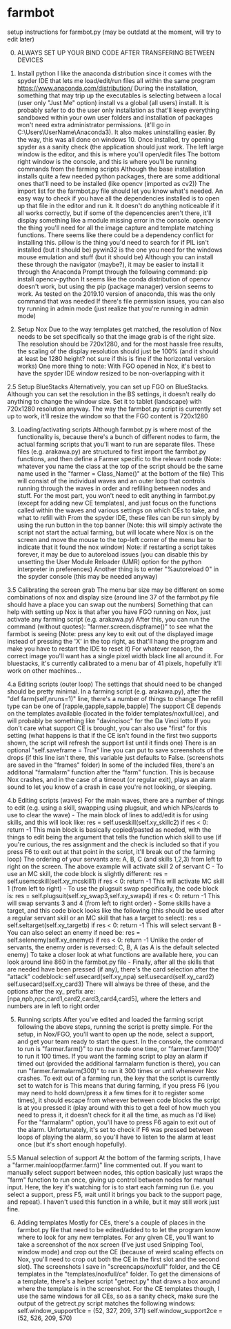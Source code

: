 # farmbot

setup instructions for farmbot.py (may be outdatd at the moment, will try to edit later)

0. ALWAYS SET UP YOUR BIND CODE AFTER TRANSFERING BETWEEN DEVICES

1. Install python
	I like the anaconda distribution since it comes with the spyder IDE that lets me load/edit/run files all within the same program
	https://www.anaconda.com/distribution/
	During the installation, something that may trip up the executables is selecting between a local (user only "Just Me" option) install vs a global (all users) install. It is probably safer to do the user only installation as that'll keep everything sandboxed within your own user folders and installation of packages won't need extra administrator permissions. (it'll go in C:\Users\UserName\Anaconda3). It also makes uninstalling easier. By the way, this was all done on windows 10.
	Once installed, try opening spyder as a sanity check (the application should just work.
	The left large window is the editor, and this is where you'll open/edit files
	The bottom right window is the console, and this is where you'll be running commands from the farming scripts
	Although the base installation installs quite a few needed python packages, there are some additional ones that'll need to be installed (like opencv (imported as cv2))
	The import list for the farmbot.py file should let you know what's needed. An easy way to check if you have all the dependencies installed is to open up that file in the editor and run it. It doesn't do anything noticeable if it all works correctly, but if some of the depencencies aren't there, it'll display something like a module missing error in the console.
		opencv is the thing you'll need for all the image capture and template matching functions. There seems like there could be a dependency conflict for installing this.
		pillow is the thing you'd need to search for if PIL isn't installed (but it should be)
		pywin32 is the one you need for the windows mouse emulation and stuff (but it should be)
		Although you can install these through the navigator (maybe?), it may be easier to install it through the Anaconda Prompt through the following command: pip install opencv-python
		It seems like the conda distribution of opencv doesn't work, but using the pip (package manager) version seems to work.
		As tested on the 2019.10 version of anaconda, this was the only command that was needed
	If there's file permission issues, you can also try running in admin mode (just realize that you're running in admin mode)

2. Setup Nox
	Due to the way templates get matched, the resolution of Nox needs to be set specifically so that the image grab is of the right size.
	The resolution should be 720x1280, and for the most hassle free results, the scaling of the display resolution should just be 100% (and it should at least be 1280 height? not sure if this is fine if the horizontal version works)
	One more thing to note: With FGO opened in Nox, it's best to have the spyder IDE window resized to be non-overlapping with it
	
2.5 Setup BlueStacks
	Alternatively, you can set up FGO on BlueStacks.
	Although you can set the resolution in the BS settings, it doesn't really do anything to change the window size.
	Set it to tablet (landscape) with 720x1280 resolution anyway.
	The way the farmbot.py script is currently set up to work, it'll resize the window so that the FGO content is 720x1280
	
3. Loading/activating scripts
	Although farmbot.py is where most of the functionality is, because there's a bunch of different nodes to farm, the actual farming scripts that you'll want to run are separate files.
	These files (e.g. arakawa.py) are structured to first import the farmbot.py functions, and then define a Farmer specific to the relevant node (Note: whatever you name the class at the top of the script should be the same name used in the "farmer = Class_Name()" at the bottom of the file)
	This will consist of the individual waves and an outer loop that controls running through the waves in order and refilling between nodes and stuff.
	For the most part, you won't need to edit anything in farmbot.py (except for adding new CE templates), and just focus on the functions called within the waves and various settings on which CEs to take, and what to refill with
	From the spyder IDE, these files can be run simply by using the run button in the top banner
		(Note: this will simply activate the script not start the actual farming, but will locate where Nox is on the screen and move the mouse to the top-left corner of the menu bar to indicate that it found the nox window)
	Note: if restarting a script takes forever, it may be due to autoreload issues (you can disable this by unsetting the User Module Reloader (UMR) option for the python interpreter in preferences)
	Another thing is to enter "%autoreload 0" in the spyder console (this may be needed anyway)
		
3.5 Calibrating the screen grab
	The menu bar size may be different on some combinations of nox and display size (around line 37 of the farmbot.py file should have a place you can swap out the numbers)
	Something that can help with setting up Nox is that after you have FGO running on Nox, just activate any farming script (e.g. arakawa.py)
	After this, you can run the command (without quotes): "farmer.screen.dispframe()" to see what the farmbot is seeing (Note: press any key to exit out of the displayed image instead of pressing the 'X' in the top right, as that'll hang the program and make you have to restart the IDE to reset it)
	For whatever reason, the correct image you'll want has a single pixel width black line all around it.
	For bluestacks, it's currently calibrated to a menu bar of 41 pixels, hopefully it'll work on other machines...
	
4.a Editing scripts (outer loop)
	The settings that should need to be changed should be pretty minimal.
	In a farming script (e.g. arakawa.py), after the "def farm(self,nruns=1)" line, there's a number of things to change
	The refill type can be one of [rapple,gapple,sapple,bapple]
	The support CE depends on the templates available (located in the folder templates/noxfull/ce), and will probably be something like "davincisoc" for the Da Vinci lotto
	If you don't care what support CE is brought, you can also use "first" for this setting (what happens is that if the CE isn't found in the first two supports shown, the script will refresh the support list until it finds one)
	There is an optional "self.saveframe = True" line you can put to save screenshots of the drops (if this line isn't there, this variable just defaults to False. (screenshots are saved in the "frames" folder)
	In some of the included files, there's an additonal "farmalarm" function after the "farm" function. This is because Nox crashes, and in the case of a timeout (or regular exit), plays an alarm sound to let you know of a crash in case you're not looking, or sleeping.

4.b Editing scripts (waves)
	For the main waves, there are a number of things to edit (e.g. using a skill, swapping using plugsuit, and which NPs/cards to use to clear the wave)
	- The main block of lines to add/edit is for using skills, and this will look like:
		res = self.useskill(self.xy_skillc2)
		if res < 0:
		  return -1
	This main block is basically copied/pasted as needed, with the things to edit being the argument that tells the function which skill to use (if you're curious, the res assignment and the check is included so that if you press F6 to exit out at that point in the script, it'll break out of the farming loop)
	The ordering of your servants are: A, B, C (and skills 1,2,3) from left to right on the screen.
	The above example will activate skill 2 of servant C
	- To use an MC skill, the code block is slightly different:
		res = self.usemcskill(self.xy_mcskill1)
		if res < 0:
		  return -1
	This will activate MC skill 1 (from left to right)
	- To use the plugsuit swap specifically, the code block is:
		res = self.plugsuit(self.xy_swap3,self.xy_swap4)
		if res < 0:
		  return -1
	This will swap servants 3 and 4 (from left to right order)
	- Some skills have a target, and this code block looks like the following (this should be used after a regular servant skill or an MC skill that has a target to select):
		res = self.seltarget(self.xy_targetb)
		if res < 0:
		  return -1
	This will select servant B
	- You can also select an enemy if need be:
		res = self.selenemy(self.xy_enemyc)
		if res < 0:
		  return -1
	Unlike the order of servants, the enemy order is reversed: C, B, A (as A is the default selected enemy)
	To take a closer look at what functions are available here, you can look around line 860 in the farmbot.py file
	- Finally, after all the skills that are needed have been pressed (if any), there's the card selection after the "attack" codeblock:
		self.usecard(self.xy_npa)
		self.usecard(self.xy_card2)
		self.usecard(self.xy_card3)
	There will always be three of these, and the options after the xy_ prefix are: [npa,npb,npc,card1,card2,card3,card4,card5], where the letters and numbers are in left to right order
	
5. Running scripts
	After you've edited and loaded the farming script following the above steps, running the script is pretty simple.
	For the setup, in Nox/FGO, you'll want to open up the node, select a support, and get your team ready to start the quest.
	In the console, the command to run is "farmer.farm()" to run the node one time, or "farmer.farm(100)" to run it 100 times.
	If you want the farming script to play an alarm if timed out (provided the additional farmalarm function is there), you can run "farmer.farmalarm(300)" to run it 300 times or until whenever Nox crashes.
	To exit out of a farming run, the key that the script is currently set to watch for is <F6>
	This means that during farming, if you press F6 (you may need to hold down/press it a few times for it to register some times), it should escape from wherever between code blocks the script is at you pressed it (play around with this to get a feel of how much you need to press it, it doesn't check for it all the time, as much as I'd like)
	For the "farmalarm" option, you'll have to press F6 again to exit out of the alarm. Unfortunately, it's set to check if F6 was pressed between loops of playing the alarm, so you'll have to listen to the alarm at least once (but it's short enough hopefully).
	
5.5 Manual selection of support
	At the bottom of the farming scripts, I have a "farmer.mainloop(farmer.farm)" line commented out.
	If you want to manually select support between nodes, this option basically just wraps the "farm" function to run once, giving up control between nodes for manual input.
	Here, the key it's watching for is <F5> to start each farming run (i.e. you select a support, press F5, wait until it brings you back to the support page, and repeat).
	I haven't used this function in a while, but it may still work just fine.
	
6. Adding templates
	Mostly for CEs, there's a couple of places in the farmbot.py file that need to be edited/added to to let the program know where to look for any new templates.
	For any given CE, you'll want to take a screenshot of the nox screen (I've just used Snipping Tool, window mode) and crop out the CE (because of weird scaling effects on Nox, you'll need to crop out both the CE in the first slot and the second slot).
	The screenshots I save in "screencaps/noxfull" folder, and the CE templates in the "templates/noxfull/ce" folder.
	To get the dimensions of a template, there's a helper script "getrect.py" that draws a box around where the template is in the screenshot.
	For the CE templates though, I use the same windows for all CEs, so as a sanity check, make sure the output of the getrect.py script matches the following windows:
		self.window_support1ce = (52, 327, 209, 371)
		self.window_support2ce = (52, 526, 209, 570)
